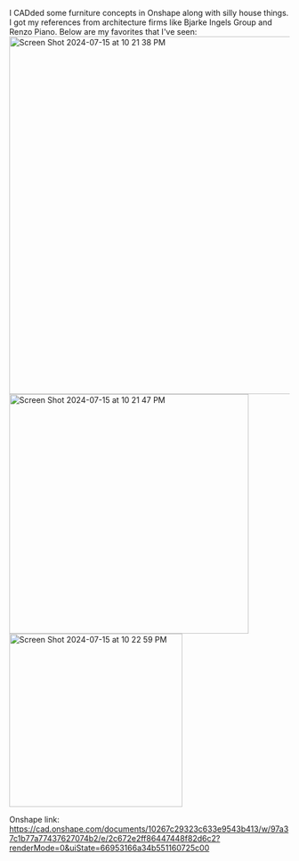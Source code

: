 I CADded some furniture concepts in Onshape along with silly house things.
I got my references from architecture firms like Bjarke Ingels Group and Renzo Piano. Below are my favorites that I've seen:
<img width="642" alt="Screen Shot 2024-07-15 at 10 21 38 PM" src="https://github.com/user-attachments/assets/04ec59b9-d019-472a-9c50-66aca6b0e31e">
<img width="430" alt="Screen Shot 2024-07-15 at 10 21 47 PM" src="https://github.com/user-attachments/assets/3260a8c1-3458-40cd-9043-6a7ed5441107">
<img width="311" alt="Screen Shot 2024-07-15 at 10 22 59 PM" src="https://github.com/user-attachments/assets/e6c21118-b3c2-4c8a-8dda-ae9558274c46">

Onshape link: https://cad.onshape.com/documents/10267c29323c633e9543b413/w/97a37c1b77a77437627074b2/e/2c672e2ff86447448f82d6c2?renderMode=0&uiState=66953166a34b551160725c00
